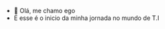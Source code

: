 - 👋 Olá, me chamo ego
- E esse é o inicio da minha jornada no mundo de T.I

<!---
egostreetw/egostreetw is a ✨ special ✨ repository because its `README.md` (this file) appears on your GitHub profile.
You can click the Preview link to take a look at your changes.
--->
